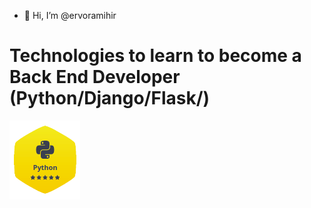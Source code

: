- 👋 Hi, I’m @ervoramihir

# Technologies to learn to become a Back End Developer (Python/Django/Flask/)

![Python HackerRank Badge](Screenshot_from_2021-06-28_11-08-50-removebg-preview.png?style=centerme)

